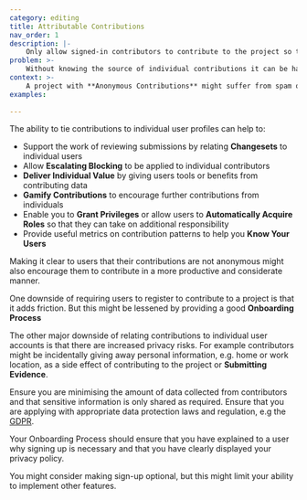 ```yaml
---
category: editing
title: Attributable Contributions
nav_order: 1
description: |-
    Only allow signed-in contributors to contribute to the project so that each contribution is attributed to a specific person. Minimise the information collected about users to respect their privacy.
problem: >-
    Without knowing the source of individual contributions it can be harder to monitor and recognise the work of the community
context: >-
    A project with **Anonymous Contributions** might suffer from spam or malicious edits. 
examples:
    
---
```


The ability to tie contributions to individual user profiles can help to:

* Support the work of reviewing submissions by relating **Changesets** to individual users
* Allow **Escalating Blocking** to be applied to individual contributors
* **Deliver Individual Value** by giving users tools or benefits from contributing data
* **Gamify Contributions** to encourage further contributions from individuals
* Enable you to **Grant Privileges** or allow users to **Automatically Acquire Roles** so that they can take on additional responsibility
* Provide useful metrics on contribution patterns to help you **Know Your Users**

Making it clear to users that their contributions are not anonymous might also encourage them to contribute in a more productive and considerate manner.

One downside of requiring users to register to contribute to a project is that it adds friction. But this might be lessened by providing a good **Onboarding Process**

The other major downside of relating contributions to individual user accounts is that there are increased privacy risks. For example contributors might be incidentally giving away personal information, e.g. home or work location, as a side effect of contributing to the project or **Submitting Evidence**. 

Ensure you are minimising the amount of data collected from contributors and that sensitive information is only shared as required. Ensure that you are applying with appropriate data protection laws and regulation, e.g the [GDPR](https://ico.org.uk/for-organisations/guide-to-data-protection/guide-to-the-general-data-protection-regulation-gdpr/).

Your Onboarding Process should ensure that you have explained to a user why signing up is necessary and that you have clearly displayed your privacy policy.

You might consider making sign-up optional, but this might limit your ability to implement other features.
